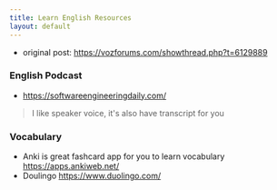 ```yaml
---
title: Learn English Resources
layout: default
---
```


- original post: https://vozforums.com/showthread.php?t=6129889

### English Podcast
- https://softwareengineeringdaily.com/
 > I like speaker voice, it's also have transcript for you

### Vocabulary
- Anki is great fashcard app for you to learn vocabulary https://apps.ankiweb.net/
- Doulingo  https://www.duolingo.com/
